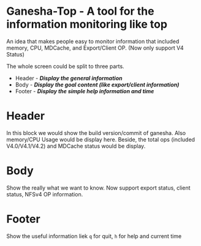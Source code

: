 # Ganesha-Top - A tool for the information monitoring like top

An idea that makes people easy to monitor information that included memory, CPU, MDCache, and Export/Client OP. (Now only support V4 Status)

The whole screen could be split to three parts.

  - Header  - ***Display the general information***
  - Body    - ***Display the goal content (like export/client information)***
  - Footer  - ***Display the simple help information and time***

# Header

In this block we would show the build version/commit of ganesha. Also memory/CPU Usage would be display here.
Beside, the total ops (included V4.0/V4.1/V4.2) and MDCache status would be display.

# Body

Show the really what we want to know. Now support export status, client status, NFSv4 OP information.

# Footer

Show the useful information liek `q` for quit, `h` for help and current time
